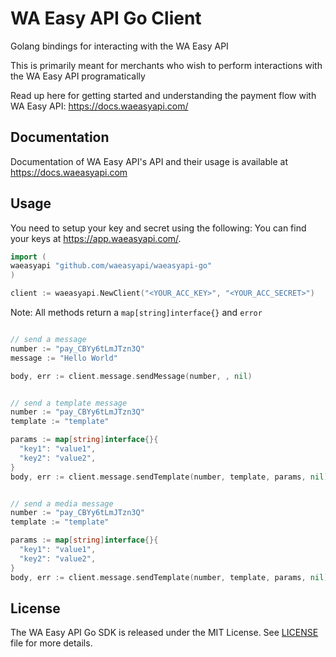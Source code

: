 # WA Easy API Go Client

Golang bindings for interacting with the WA Easy API

This is primarily meant for merchants who wish to perform interactions with the WA Easy API programatically

Read up here for getting started and understanding the payment flow with WA Easy API: <https://docs.waeasyapi.com/>

## Documentation

Documentation of WA Easy API's API and their usage is available at <https://docs.waeasyapi.com>

## Usage
You need to setup your key and secret using the following:
You can find your keys at <https://app.waeasyapi.com/>.

```go
import (
waeasyapi "github.com/waeasyapi/waeasyapi-go"
)

client := waeasyapi.NewClient("<YOUR_ACC_KEY>", "<YOUR_ACC_SECRET>")

```

Note: All methods return a `map[string]interface{}` and `error`

```go

// send a message
number := "pay_CBYy6tLmJTzn3Q"
message := "Hello World"

body, err := client.message.sendMessage(number, , nil)

```

```go

// send a template message
number := "pay_CBYy6tLmJTzn3Q"
template := "template"

params := map[string]interface{}{
  "key1": "value1",
  "key2": "value2",
}
body, err := client.message.sendTemplate(number, template, params, nil)

```

```go

// send a media message
number := "pay_CBYy6tLmJTzn3Q"
template := "template"

params := map[string]interface{}{
  "key1": "value1",
  "key2": "value2",
}
body, err := client.message.sendTemplate(number, template, params, nil)
```

## License

The WA Easy API Go SDK is released under the MIT License. See [LICENSE](LICENSE) file for more details.
